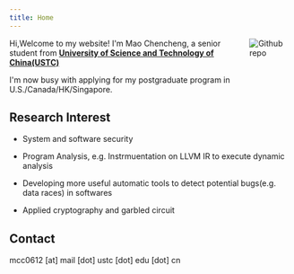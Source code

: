 ```yaml
---
title: Home
---
```


[<img src="https://simpleicons.org/icons/github.svg" style="max-width:15%;min-width:40px;float:right;" alt="Github repo" />](https://github.com/mcc0612mcc0612)


Hi,Welcome to my website! I'm Mao Chencheng, a senior student from [**University of Science and Technology of China(USTC)**](https://en.ustc.edu.cn)

I'm now busy with applying for my postgraduate program in U.S./Canada/HK/Singapore.

## Research Interest

- System and software security

- Program Analysis, e.g. Instrmuentation on LLVM IR to execute dynamic analysis

- Developing more useful automatic tools to detect potential bugs(e.g. data races) in softwares
- Applied cryptography and garbled circuit

## Contact

mcc0612 [at] mail [dot] ustc [dot] edu [dot] cn

<script type="text/javascript" id="clustrmaps" src="//clustrmaps.com/map_v2.js?d=EK8zeQ8yj86a59VcmQwD7ihDcwQE-oH7Eln47ei79WU&cl=ffffff&w=a"></script>